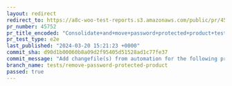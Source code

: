 ```yaml
---
layout: redirect
redirect_to: https://a8c-woo-test-reports.s3.amazonaws.com/public/pr/45752/e2e/index.html
pr_number: 45752
pr_title_encoded: "Consolidate+and+move+password+protected+product+test"
pr_test_type: e2e
last_published: "2024-03-20 15:21:23 +0000"
commit_sha: d90d1b00060b8a09d2f95405d51528ad1c77fe37
commit_message: "Add changefile(s) from automation for the following project(s): wooco…"
branch_name: tests/remove-password-protected-product
passed: true
---
```


